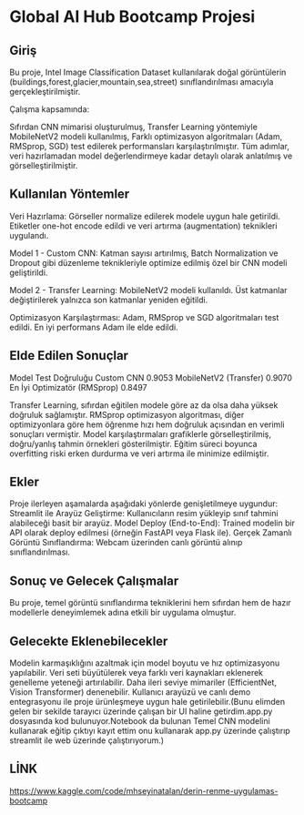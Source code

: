# Global AI Hub Bootcamp Projesi

## Giriş

Bu proje, Intel Image Classification Dataset kullanılarak doğal görüntülerin (buildings,forest,glacier,mountain,sea,street) sınıflandırılması amacıyla gerçekleştirilmiştir.

Çalışma kapsamında:

Sıfırdan CNN mimarisi oluşturulmuş,
Transfer Learning yöntemiyle MobileNetV2 modeli kullanılmış,
Farklı optimizasyon algoritmaları (Adam, RMSprop, SGD) test edilerek performansları karşılaştırılmıştır.
Tüm adımlar, veri hazırlamadan model değerlendirmeye kadar detaylı olarak anlatılmış ve görselleştirilmiştir.

## Kullanılan Yöntemler

Veri Hazırlama: Görseller normalize edilerek modele uygun hale getirildi. Etiketler one-hot encode edildi ve veri artırma (augmentation) teknikleri uygulandı.

Model 1 - Custom CNN:
Katman sayısı artırılmış, Batch Normalization ve Dropout gibi düzenleme teknikleriyle optimize edilmiş özel bir CNN modeli geliştirildi.

Model 2 - Transfer Learning:
MobileNetV2 modeli kullanıldı. Üst katmanlar değiştirilerek yalnızca son katmanlar yeniden eğitildi.

Optimizasyon Karşılaştırması:
Adam, RMSprop ve SGD algoritmaları test edildi. En iyi performans Adam ile elde edildi.

## Elde Edilen Sonuçlar

Model	Test Doğruluğu
Custom CNN	0.9053
MobileNetV2 (Transfer)	0.9070
En İyi Optimizatör (RMSprop)	0.8497

Transfer Learning, sıfırdan eğitilen modele göre az da olsa daha yüksek doğruluk sağlamıştır.
RMSprop optimizasyon algoritması, diğer optimizyonlara göre hem öğrenme hızı hem doğruluk açısından en verimli sonuçları vermiştir.
Model karşılaştırmaları grafiklerle görselleştirilmiş, doğru/yanlış tahmin örnekleri gösterilmiştir.
Eğitim süreci boyunca overfitting riski erken durdurma ve veri artırma ile minimize edilmiştir.

## Ekler

Proje ilerleyen aşamalarda aşağıdaki yönlerde genişletilmeye uygundur:
Streamlit ile Arayüz Geliştirme: Kullanıcıların resim yükleyip sınıf tahmini alabileceği basit bir arayüz.
Model Deploy (End-to-End): Trained modelin bir API olarak deploy edilmesi (örneğin FastAPI veya Flask ile).
Gerçek Zamanlı Görüntü Sınıflandırma: Webcam üzerinden canlı görüntü alınıp sınıflandırılması.

## Sonuç ve Gelecek Çalışmalar

Bu proje, temel görüntü sınıflandırma tekniklerini hem sıfırdan hem de hazır modellerle deneyimlemek adına etkili bir uygulama olmuştur.

## Gelecekte Eklenebilecekler

Modelin karmaşıklığını azaltmak için model boyutu ve hız optimizasyonu yapılabilir.
Veri seti büyütülerek veya farklı veri kaynakları eklenerek genelleme yeteneği artırılabilir.
Daha ileri seviye mimariler (EfficientNet, Vision Transformer) denenebilir.
Kullanıcı arayüzü ve canlı demo entegrasyonu ile proje ürünleşmeye uygun hale getirilebilir.(Bunu elimden gelen bir sekilde tarayıcı üzerinde çalışan bir UI haline getirdim.app.py dosyasında kod bulunuyor.Notebook da bulunan Temel CNN modelini kullanarak eğitip çıktıyı kayıt ettim onu kullanarak app.py üzerinde çalıştırıp streamlit ile web üzerinde çalıştırıyorum.)

## LİNK
https://www.kaggle.com/code/mhseyinatalan/derin-renme-uygulamas-bootcamp
